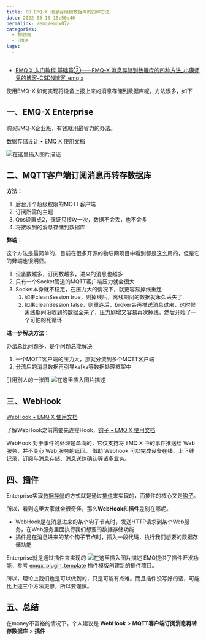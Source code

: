 ```yaml
---
title: 08.EMQ-X 消息存储到数据库的四种方法
date: 2022-05-16 15:50:40
permalink: /emq/emqx07/
categories:
  - 物联网
  - EMQX
tags:
  - 
---
```


- [EMQ X 入门教程 基础篇②——EMQ-X 消息存储到数据库的四种方法_小康师兄的博客-CSDN博客_emq x](https://blog.csdn.net/kangweijian/article/details/108882317)

使用EMQ-X 如何实现将设备上报上来的消息存储到数据库呢，方法很多，如下

## 一、EMQ-X Enterprise

购买EMQ-X企业版，有钱就用最省力的办法。

[数据存储设计 • EMQ X 使用文档](https://docs.emqx.net/broker/latest/cn/backend/backend.html)

![在这里插入图片描述](https://img-blog.csdnimg.cn/2020093011180619.png?x-oss-process=image/watermark,type_ZmFuZ3poZW5naGVpdGk,shadow_10,text_aHR0cHM6Ly9ibG9nLmNzZG4ubmV0L2thbmd3ZWlqaWFu,size_16,color_FFFFFF,t_70#pic_center)

## 二、MQTT客户端订阅消息再转存数据库

**方法：**

1. 后台开个超级权限的MQTT客户端
2. 订阅所需的主题
3. Qos设置成2，保证只接收一次，数据不会丢，也不会多
4. 将接收到的消息存储到数据库

**弊端**：

这个方法是最简单的，目前在很多开源的物联网项目中看到都是这么用的，但是它的弊端也很明显。

1. 设备数越多，订阅数越多，进来的消息也越多
2. 只有一个Socket管道的MQTT客户端压力就会很大
3. Socket本身就不稳定，在压力大的情况下，就更容易掉线重连
   1. 如果cleanSession true，则掉线后，离线期间的数据就永久丢失了
   2. 如果cleanSession false，则重连后，broker会再推送消息过来，这时候离线期间没收到的数据全来了，压力剧增又容易再次掉线，然后开始了一个可怕的死循环

**进一步解决方法**：

办法总比问题多，是个问题总能解决

1. 一个MQTT客户端的压力大，那就分流到多个MQTT客户端
2. 分流后的消息数据再引导kafka等数据处理框架中

引用别人的一张图
![在这里插入图片描述](https://img-blog.csdnimg.cn/20200930120503921.png?x-oss-process=image/watermark,type_ZmFuZ3poZW5naGVpdGk,shadow_10,text_aHR0cHM6Ly9ibG9nLmNzZG4ubmV0L2thbmd3ZWlqaWFu,size_16,color_FFFFFF,t_70#pic_center)

## 三、WebHook

[WebHook • EMQ X 使用文档](https://docs.emqx.net/broker/latest/cn/advanced/webhook.html)

了解WebHook之前需要先连接Hook，[钩子 • EMQ X 使用文档](https://docs.emqx.net/broker/latest/cn/advanced/hooks.html)

WebHook 对于事件的处理是单向的，它仅支持将 EMQ X 中的事件推送给 Web 服务，并不关心 Web 服务的返回。 借助 Webhook 可以完成设备在线、上下线记录，订阅与消息存储、消息送达确认等诸多业务。

## 四、插件

Enterprise实现[数据存储](https://docs.emqx.net/broker/latest/cn/backend/backend.html)的方式就是通过[插件](https://docs.emqx.net/broker/latest/cn/advanced/plugins.html)来实现的，而插件的核心又是[钩子](https://docs.emqx.net/broker/latest/cn/advanced/hooks.html)。

所以，看到这里大家就会很奇怪，那么**WebHook**和**插件**差别在哪呢。

- WebHook是在消息进来的某个钩子节点时，发送HTTP请求到某个Web服务，在Web服务里面执行我们想要的数据存储功能
- 插件是在消息进来的某个钩子节点时，插入一段代码，执行我们想要的数据存储功能

Enterprise就是通过插件来实现的
![在这里插入图片描述](https://img-blog.csdnimg.cn/20200930125632329.png?x-oss-process=image/watermark,type_ZmFuZ3poZW5naGVpdGk,shadow_10,text_aHR0cHM6Ly9ibG9nLmNzZG4ubmV0L2thbmd3ZWlqaWFu,size_16,color_FFFFFF,t_70#pic_center)
EMQ提供了插件开发功能，参考 [emqx_plugin_template](https://github.com/emqx/emqx-plugin-template) 插件模版创建新的插件项目。

所以，理论上我们也是可以做到的，只是可能有点难。而且插件没写好的话，可能比上述三个方法更惨，所以要谨慎。

## 五、总结

在money不富裕的情况下，个人建议是 **WebHook** > **MQTT客户端订阅消息再转存数据库** > **插件**